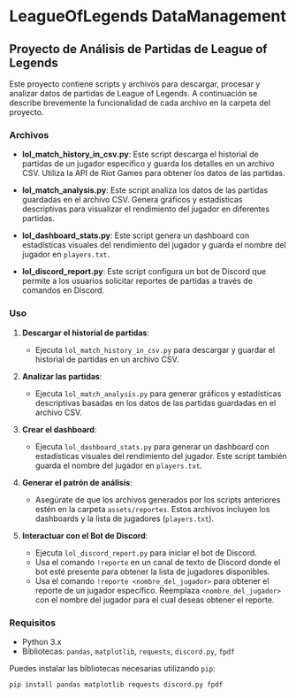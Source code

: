 # LeagueOfLegends DataManagement

## Proyecto de Análisis de Partidas de League of Legends

Este proyecto contiene scripts y archivos para descargar, procesar y analizar datos de partidas de League of Legends. A continuación se describe brevemente la funcionalidad de cada archivo en la carpeta del proyecto.

### Archivos

- **lol_match_history_in_csv.py**: Este script descarga el historial de partidas de un jugador específico y guarda los detalles en un archivo CSV. Utiliza la API de Riot Games para obtener los datos de las partidas.

- **lol_match_analysis.py**: Este script analiza los datos de las partidas guardadas en el archivo CSV. Genera gráficos y estadísticas descriptivas para visualizar el rendimiento del jugador en diferentes partidas.

- **lol_dashboard_stats.py**: Este script genera un dashboard con estadísticas visuales del rendimiento del jugador y guarda el nombre del jugador en `players.txt`.

- **lol_discord_report.py**: Este script configura un bot de Discord que permite a los usuarios solicitar reportes de partidas a través de comandos en Discord.

### Uso

1. **Descargar el historial de partidas**:

   - Ejecuta `lol_match_history_in_csv.py` para descargar y guardar el historial de partidas en un archivo CSV.

2. **Analizar las partidas**:

   - Ejecuta `lol_match_analysis.py` para generar gráficos y estadísticas descriptivas basadas en los datos de las partidas guardadas en el archivo CSV.

3. **Crear el dashboard**:

   - Ejecuta `lol_dashboard_stats.py` para generar un dashboard con estadísticas visuales del rendimiento del jugador. Este script también guarda el nombre del jugador en `players.txt`.

4. **Generar el patrón de análisis**:

   - Asegúrate de que los archivos generados por los scripts anteriores estén en la carpeta `assets/reportes`. Estos archivos incluyen los dashboards y la lista de jugadores (`players.txt`).

5. **Interactuar con el Bot de Discord**:
   - Ejecuta `lol_discord_report.py` para iniciar el bot de Discord.
   - Usa el comando `!reporte` en un canal de texto de Discord donde el bot esté presente para obtener la lista de jugadores disponibles.
   - Usa el comando `!reporte <nombre_del_jugador>` para obtener el reporte de un jugador específico. Reemplaza `<nombre_del_jugador>` con el nombre del jugador para el cual deseas obtener el reporte.

### Requisitos

- Python 3.x
- Bibliotecas: `pandas`, `matplotlib`, `requests`, `discord.py`, `fpdf`

Puedes instalar las bibliotecas necesarias utilizando `pip`:

```sh
pip install pandas matplotlib requests discord.py fpdf
```
